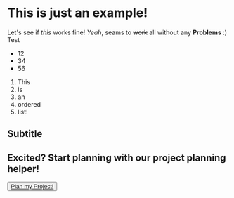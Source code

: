 # This is just an example!
Let's see if *this* works fine!
_Yeah_, seams to ~~work~~ all without any **Problems** :)
<br> Test
- 12
- 34
- 56

1. This
2. is
3. an
4. ordered
5. list!

## Subtitle

<?php echo "Testing php!"; ?>

<div class="section-content">
  <h2>Excited? Start planning with our project planning helper!</h2>
  <button class="primary cta">
    <a href="planner">Plan my Project!</a>
  </button>
</div>
